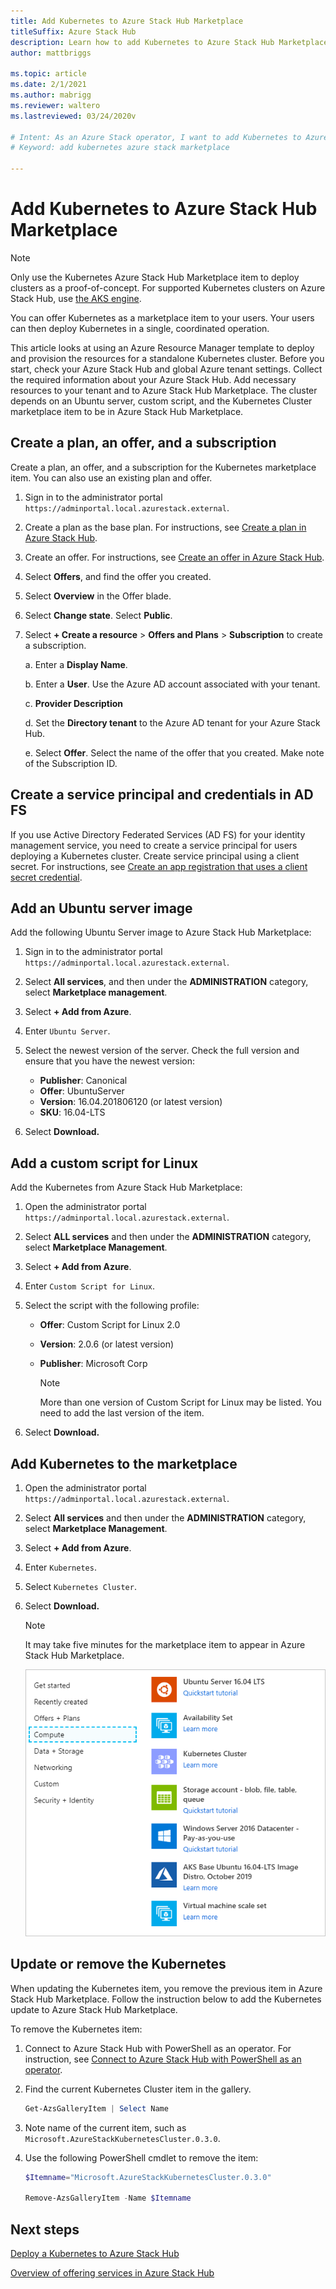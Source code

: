 ```yaml
---
title: Add Kubernetes to Azure Stack Hub Marketplace
titleSuffix: Azure Stack Hub
description: Learn how to add Kubernetes to Azure Stack Hub Marketplace.
author: mattbriggs

ms.topic: article
ms.date: 2/1/2021
ms.author: mabrigg
ms.reviewer: waltero
ms.lastreviewed: 03/24/2020v

# Intent: As an Azure Stack operator, I want to add Kubernetes to Azure Stack Marketplace.
# Keyword: add kubernetes azure stack marketplace

---
```



# Add Kubernetes to Azure Stack Hub Marketplace

> [!note]  
> Only use the Kubernetes Azure Stack Hub Marketplace item to deploy clusters as a proof-of-concept. For supported Kubernetes clusters on Azure Stack Hub, use [the AKS engine](azure-stack-aks-engine.md).

You can offer Kubernetes as a marketplace item to your users. Your users can then deploy Kubernetes in a single, coordinated operation.

This article looks at using an Azure Resource Manager template to deploy and provision the resources for a standalone Kubernetes cluster. Before you start, check your Azure Stack Hub and global Azure tenant settings. Collect the required information about your Azure Stack Hub. Add necessary resources to your tenant and to Azure Stack Hub Marketplace. The cluster depends on an Ubuntu server, custom script, and the Kubernetes Cluster marketplace item to be in Azure Stack Hub Marketplace.

## Create a plan, an offer, and a subscription

Create a plan, an offer, and a subscription for the Kubernetes marketplace item. You can also use an existing plan and offer.

1. Sign in to the administrator portal `https://adminportal.local.azurestack.external`.

1. Create a plan as the base plan. For instructions, see [Create a plan in Azure Stack Hub](azure-stack-create-plan.md).

1. Create an offer. For instructions, see [Create an offer in Azure Stack Hub](azure-stack-create-offer.md).

1. Select **Offers**, and find the offer you created.

1. Select **Overview** in the Offer blade.

1. Select **Change state**. Select **Public**.

1. Select **+ Create a resource** > **Offers and Plans** > **Subscription** to create a subscription.

    a. Enter a **Display Name**.

    b. Enter a **User**. Use the Azure AD account associated with your tenant.

    c. **Provider Description**

    d. Set the **Directory tenant** to the Azure AD tenant for your Azure Stack Hub. 

    e. Select **Offer**. Select the name of the offer that you created. Make note of the Subscription ID.

## Create a service principal and credentials in AD FS

If you use Active Directory Federated Services (AD FS) for your identity management service, you need to create a service principal for users deploying a Kubernetes cluster. Create service principal using a client secret. For instructions, see [Create an app registration that uses a client secret credential](azure-stack-create-service-principals.md#create-app-registration-client-secret-adfs).

## Add an Ubuntu server image

Add the following Ubuntu Server image to Azure Stack Hub Marketplace:

1. Sign in to the administrator portal `https://adminportal.local.azurestack.external`.

1. Select **All services**, and then under the **ADMINISTRATION** category, select **Marketplace management**.

1. Select **+ Add from Azure**.

1. Enter `Ubuntu Server`.

1. Select the newest version of the server. Check the full version and ensure that you have the newest version:
    - **Publisher**: Canonical
    - **Offer**: UbuntuServer
    - **Version**: 16.04.201806120 (or latest version)
    - **SKU**: 16.04-LTS

1. Select **Download.**

## Add a custom script for Linux

Add the Kubernetes from Azure Stack Hub Marketplace:

1. Open the administrator portal `https://adminportal.local.azurestack.external`.

1. Select **ALL services** and then under the **ADMINISTRATION** category, select **Marketplace Management**.

1. Select **+ Add from Azure**.

1. Enter `Custom Script for Linux`.

1. Select the script with the following profile:
   - **Offer**: Custom Script for Linux 2.0
   - **Version**: 2.0.6 (or latest version)
   - **Publisher**: Microsoft Corp

     > [!Note]  
     > More than one version of Custom Script for Linux may be listed. You need to add the last version of the item.

1. Select **Download.**

## Add Kubernetes to the marketplace

1. Open the administrator portal `https://adminportal.local.azurestack.external`.

1. Select **All services** and then under the **ADMINISTRATION** category, select **Marketplace Management**.

1. Select **+ Add from Azure**.

1. Enter `Kubernetes`.

1. Select `Kubernetes Cluster`.

1. Select **Download.**

    > [!note]  
    > It may take five minutes for the marketplace item to appear in Azure Stack Hub Marketplace.

    ![Kubernetes item in Azure Stack Hub Marketplace](../user/media/azure-stack-solution-template-kubernetes-deploy/marketplaceitem.png)

## Update or remove the Kubernetes

When updating the Kubernetes item, you remove the previous item in Azure Stack Hub Marketplace. Follow the instruction below to add the Kubernetes update to Azure Stack Hub Marketplace.

To remove the Kubernetes item:

1. Connect to Azure Stack Hub with PowerShell as an operator. For instruction, see [Connect to Azure Stack Hub with PowerShell as an operator](azure-stack-powershell-configure-admin.md).

2. Find the current Kubernetes Cluster item in the gallery.

    ```powershell  
    Get-AzsGalleryItem | Select Name
    ```
    
3. Note name of the current item, such as `Microsoft.AzureStackKubernetesCluster.0.3.0`.

4. Use the following PowerShell cmdlet to remove the item:

    ```powershell  
    $Itemname="Microsoft.AzureStackKubernetesCluster.0.3.0"

    Remove-AzsGalleryItem -Name $Itemname
    ```

## Next steps

[Deploy a Kubernetes to Azure Stack Hub](../user/azure-stack-solution-template-kubernetes-deploy.md)

[Overview of offering services in Azure Stack Hub](service-plan-offer-subscription-overview.md)
